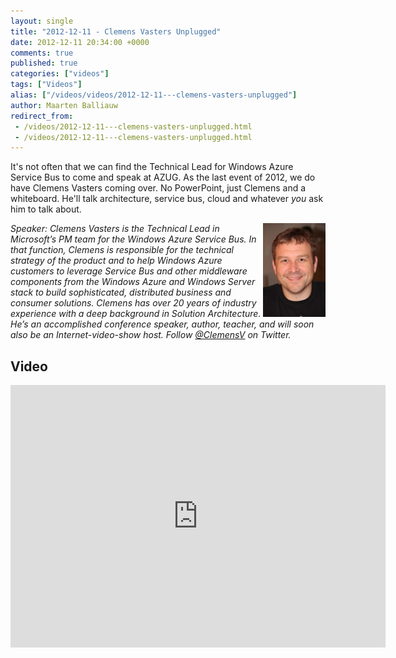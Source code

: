 ```yaml
---
layout: single
title: "2012-12-11 - Clemens Vasters Unplugged"
date: 2012-12-11 20:34:00 +0000
comments: true
published: true
categories: ["videos"]
tags: ["Videos"]
alias: ["/videos/videos/2012-12-11---clemens-vasters-unplugged"]
author: Maarten Balliauw
redirect_from:
 - /videos/2012-12-11---clemens-vasters-unplugged.html
 - /videos/2012-12-11---clemens-vasters-unplugged.html
---
```


<p>It's not often that we can find the Technical Lead for Windows Azure Service Bus to come and speak at AZUG. As the last event of 2012, we do have Clemens Vasters coming over. No PowerPoint, just Clemens and a whiteboard. He'll talk architecture, service bus, cloud and whatever <em>you</em> ask him to talk about.</p>
<p><img width="100" align="right" alt="Clemens Vasters" src="/assets/media/speakers/clemens-vasters.jpg"></p>
<p><em>Speaker: Clemens Vasters is the Technical Lead in Microsoft&rsquo;s PM team for the Windows Azure Service Bus. In that function, Clemens is responsible for the technical strategy of the product and to help Windows Azure customers to leverage Service Bus and other middleware components from the Windows Azure and Windows Server stack to build sophisticated, distributed business and consumer solutions. Clemens has over 20 years of industry experience with a deep background in Solution Architecture. He&rsquo;s an accomplished conference speaker, author, teacher, and will soon also be an Internet-video-show host. Follow <a href="http://twitter.com/clemensv">@ClemensV</a> on Twitter.</em></p>

<h2>Video</h2>
<div>
				
				
				
<iframe width="600" height="420" src="http://www.youtube.com/embed/ALqkgu62ot8?hd=1" frameborder="0" allowfullscreen=""></iframe>
				
</div>







